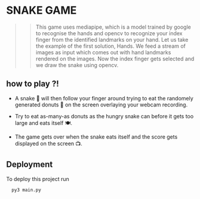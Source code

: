# SNAKE GAME

>> This game uses mediapipe, which is a model trained by google to recognise the hands and opencv 
>> to recognize your index finger from the identified landmarks on your hand. Let us take the 
>> example of the first solution, Hands. 
>> We feed a stream of images as input which comes out with hand landmarks rendered on the images. Now the 
>> index finger gets selected and we draw the snake using opencv.

## how to play ?!

* A snake 🐍 will then follow your finger around trying to eat the randomely generated donuts 🍩 on the screen overlaying your webcam recording.

* Try to eat as-many-as donuts as the hungry snake can before it gets too large and eats itself 🍽.

* The game gets over when the snake eats itself and the score gets displayed on the screen 📺. 

## Deployment

To deploy this project run

```bash
  py3 main.py
```
